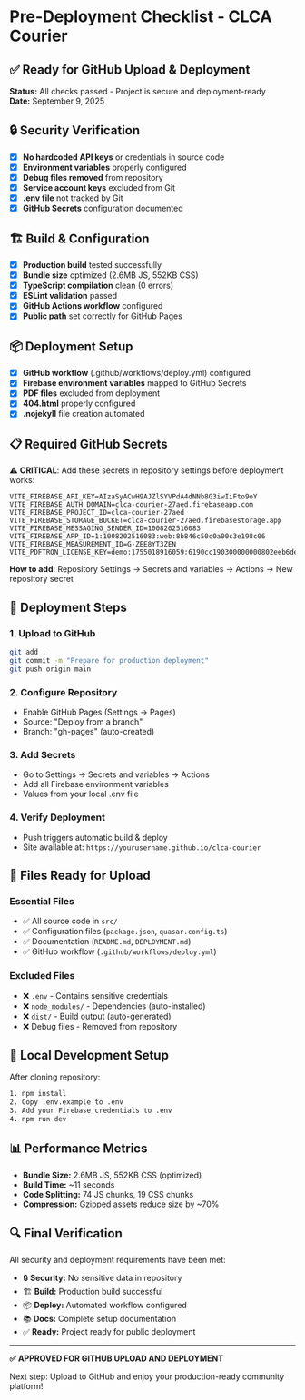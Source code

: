 # Pre-Deployment Checklist - CLCA Courier

## ✅ Ready for GitHub Upload & Deployment

**Status:** All checks passed - Project is secure and deployment-ready  
**Date:** September 9, 2025

## 🔒 Security Verification

- [x] **No hardcoded API keys** or credentials in source code
- [x] **Environment variables** properly configured
- [x] **Debug files removed** from repository
- [x] **Service account keys** excluded from Git
- [x] **.env file** not tracked by Git
- [x] **GitHub Secrets** configuration documented

## 🏗️ Build & Configuration

- [x] **Production build** tested successfully
- [x] **Bundle size** optimized (2.6MB JS, 552KB CSS)
- [x] **TypeScript compilation** clean (0 errors)
- [x] **ESLint validation** passed
- [x] **GitHub Actions workflow** configured
- [x] **Public path** set correctly for GitHub Pages

## 📦 Deployment Setup

- [x] **GitHub workflow** (.github/workflows/deploy.yml) configured
- [x] **Firebase environment variables** mapped to GitHub Secrets
- [x] **PDF files** excluded from deployment
- [x] **404.html** properly configured
- [x] **.nojekyll** file creation automated

## 📋 Required GitHub Secrets

⚠️ **CRITICAL**: Add these secrets in repository settings before deployment works:

```
VITE_FIREBASE_API_KEY=AIzaSyACwH9AJZlSYVPdA4dNNb8G3iwIiFto9oY
VITE_FIREBASE_AUTH_DOMAIN=clca-courier-27aed.firebaseapp.com
VITE_FIREBASE_PROJECT_ID=clca-courier-27aed
VITE_FIREBASE_STORAGE_BUCKET=clca-courier-27aed.firebasestorage.app
VITE_FIREBASE_MESSAGING_SENDER_ID=1008202516083
VITE_FIREBASE_APP_ID=1:1008202516083:web:8b846c50c0a00c3e198c06
VITE_FIREBASE_MEASUREMENT_ID=G-ZEE8YT3ZEN
VITE_PDFTRON_LICENSE_KEY=demo:1755018916059:6190cc190300000000802eeb6de57ad467f2a02c3d73841559f864c933
```

**How to add**: Repository Settings → Secrets and variables → Actions → New repository secret

## 🚀 Deployment Steps

### 1. Upload to GitHub
```bash
git add .
git commit -m "Prepare for production deployment"
git push origin main
```

### 2. Configure Repository
- Enable GitHub Pages (Settings → Pages)
- Source: "Deploy from a branch" 
- Branch: "gh-pages" (auto-created)

### 3. Add Secrets
- Go to Settings → Secrets and variables → Actions
- Add all Firebase environment variables
- Values from your local .env file

### 4. Verify Deployment
- Push triggers automatic build & deploy
- Site available at: `https://yourusername.github.io/clca-courier`

## 📁 Files Ready for Upload

### Essential Files
- ✅ All source code in `src/`
- ✅ Configuration files (`package.json`, `quasar.config.ts`)
- ✅ Documentation (`README.md`, `DEPLOYMENT.md`)
- ✅ GitHub workflow (`.github/workflows/deploy.yml`)

### Excluded Files
- ❌ `.env` - Contains sensitive credentials
- ❌ `node_modules/` - Dependencies (auto-installed)
- ❌ `dist/` - Build output (auto-generated)
- ❌ Debug files - Removed from repository

## 🔧 Local Development Setup

After cloning repository:
```bash
1. npm install
2. Copy .env.example to .env
3. Add your Firebase credentials to .env
4. npm run dev
```

## 📊 Performance Metrics

- **Bundle Size:** 2.6MB JS, 552KB CSS (optimized)
- **Build Time:** ~11 seconds
- **Code Splitting:** 74 JS chunks, 19 CSS chunks
- **Compression:** Gzipped assets reduce size by ~70%

## 🔍 Final Verification

All security and deployment requirements have been met:

- 🔒 **Security:** No sensitive data in repository
- 🏗️ **Build:** Production build successful
- 📦 **Deploy:** Automated workflow configured
- 📚 **Docs:** Complete setup documentation
- ✅ **Ready:** Project ready for public deployment

---

**✅ APPROVED FOR GITHUB UPLOAD AND DEPLOYMENT**

Next step: Upload to GitHub and enjoy your production-ready community platform!
